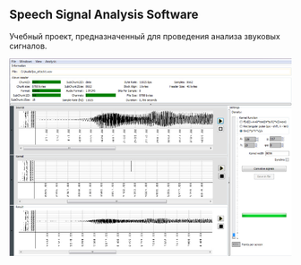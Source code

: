 <p style="text-align:center"><h2>Speech Signal Analysis Software</h2></p>
<p>Учебный проект, предназначенный для проведения анализа звуковых сигналов.</p>

![Главное окно программы](https://github.com/Turquoise69/SSAS/blob/main/readme_assets/1.jpg)

